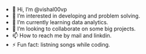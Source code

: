 - 👋 Hi, I’m @vishal00vp
- 👀 I’m interested in developing and problem solving.
- 🌱 I’m currently learning data analytics.
- 💞️ I’m looking to collaborate on some big projects.
- 📫 How to reach me by mail and linkdin.
- ⚡ Fun fact: listning songs while coding.

<!---
vishal00vp/vishal00vp is a ✨ special ✨ repository because its `README.md` (this file) appears on your GitHub profile.
You can click the Preview link to take a look at your changes.
--->
